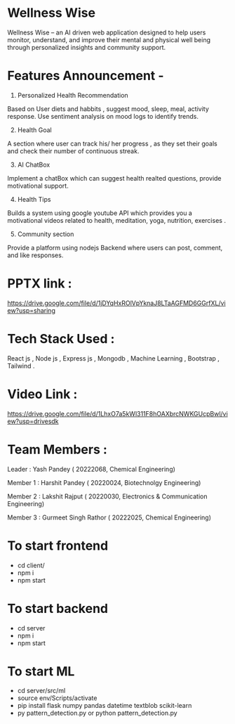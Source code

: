 # Wellness Wise
Wellness Wise – an AI driven web application designed to help users monitor, understand, and
improve their mental and physical well being through personalized insights and community
support.


# Features Announcement -
1. Personalized Health Recommendation
   
Based on User diets and habbits , suggest mood, sleep, meal, activity response. Use sentiment
analysis on mood logs to identify trends.

2. Health Goal

A section where user can track his/ her progress , as they set their goals and check their number
of continuous streak.

3. AI ChatBox

Implement a chatBox which can suggest health realted questions, provide motivational support.

4. Health Tips 

Builds a system using google youtube API which provides you a motivational videos related to health, meditation, yoga, nutrition, exercises .

5. Community section
   
Provide a platform using nodejs Backend where users can post, comment, and like responses.


# PPTX link :
https://drive.google.com/file/d/1jDYqHxROlVpYknaJ8LTaAGFMD6GGrfXL/view?usp=sharing


# Tech Stack Used :
React js , Node js , Express js , Mongodb , Machine Learning , Bootstrap , Tailwind .


# Video Link : 
https://drive.google.com/file/d/1LhxO7a5kWl311F8hOAXbrcNWKGUcpBwl/view?usp=drivesdk


# Team Members : 
Leader : Yash Pandey ( 20222068, Chemical Engineering)

Member 1 : Harshit Pandey ( 20220024, Biotechnolgy Engineering)

Member 2 : Lakshit Rajput ( 20220030, Electronics & Communication Engineering)

Member 3 : Gurmeet Singh Rathor ( 20222025, Chemical Engineering)


# To start frontend 
- cd client/
- npm i
- npm start

# To start backend
- cd server
- npm i
- npm start

# To start ML
- cd server/src/ml
- source env/Scripts/activate
- pip install flask numpy pandas datetime textblob scikit-learn
- py pattern_detection.py  or  python pattern_detection.py 


